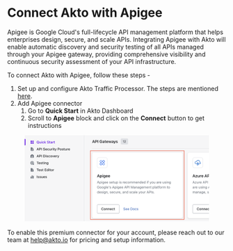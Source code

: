 # Connect Akto with Apigee

Apigee is Google Cloud's full-lifecycle API management platform that helps enterprises design, secure, and scale APIs. Integrating Apigee with Akto will enable automatic discovery and security testing of all APIs managed through your Apigee gateway, providing comprehensive visibility and continuous security assessment of your API infrastructure.

To connect Akto with Apigee, follow these steps -

1. Set up and configure Akto Traffic Processor. The steps are mentioned [here](https://docs.akto.io/getting-started/traffic-processor/hybrid-saas).
2. Add Apigee connector
   1. Go to **Quick Start** in Akto Dashboard
   2. Scroll to **Apigee** block and click on the **Connect** button to get instructions

<figure><img src="../../.gitbook/assets/image (4) (1) (1) (1).png" alt=""><figcaption></figcaption></figure>

To enable this premium connector for your account, please reach out to our team at [help@akto.io](mailto:help@akto.io) for pricing and setup information.
